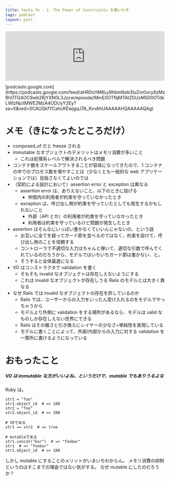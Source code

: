 ```yaml
---
title: texta.fm - 2. The Power of Constraints を聴いたぞ
tags: podcast
layout: post
---
```


<iframe src="https://hatenablog-
parts.com/embed?url=https%3A%2F%2Fpodcasts.google.com%2Ffeed%2FaHR0cHM6Ly9hbmNob3IuZm0vcy8zMzBhOTQ4OC9wb2RjYXN0L3Jzcw%2Fepisode%2FMmE0OTNjMTAtZGUxMS00OTdkLWIzNjctMWE2MzA4ODUyY2Ey%3Fsa%3DX%26ved%3D0CAUQkfYCahcKEwjgqJ7A_KvvAhUAAAAAHQAAAAAQAg"
title="texta.fm - 2. The Power of Constraints" class="embed-card embed-
webcard" scrolling="no" frameborder="0" style="display: block; width: 100%;
height: 155px; max-width: 500px; margin: 10px
0px;"></iframe>[podcasts.google.com](https://podcasts.google.com/feed/aHR0cHM6Ly9hbmNob3IuZm0vcy8zMzBhOTQ4OC9wb2RjYXN0L3Jzcw/episode/MmE0OTNjMTAtZGUxMS00OTdkLWIzNjctMWE2MzA4ODUyY2Ey?sa=X&ved=0CAUQkfYCahcKEwjgqJ7A_KvvAhUAAAAAHQAAAAAQAg)

# メモ（きになったところだけ）

- composed_of だと freeze される
- immutable なオブジェクトのデメリットはメモリ消費が多いこと
  - これは処理系レベルで解決されるべき問題
- コンテナ数をスケールアウトすることが容易になってきたので、1 コンテナの中でのプロセス数を増やすことは（少なくとも一般的な web アプリケーションでは）目指さなくてよいのでは
- （契約による設計において）assertion error と exception は異なる
  - assertion error は、ありえないこと、以下のときに投げる
    - 仲間内の利用者が約束を守っていなかったとき
  - exception は、呼び出し側が約束を守っていたとしても発生するかもしれないこと
    - 外部（API とか）の利用者が約束を守っていなかったとき
    - 利用者は約束を守っているけど問題が発生したとき
- assertion はそんなにいっぱい書かなくていいんじゃないの、という話
  - お互いに全てを疑ってガード節を並べるのではなく、約束を設けて、呼び出し側のことを信頼する
  - コントローラで不適切な入力はちゃんと弾いて、適切な引数で呼んでくれているのだろうから、モデルではいちいちガード節は書かない、と。
  - そうすると全体最適になる
- VO はコンストラクタで validation を書く
  - そもそも invalid なオブジェクトは存在しえないようにする
  - これは invalid なオブジェクトが存在しうる Rails のモデルとは大きく異なる
- なぜ Rails では invalid なオブジェクトの存在を許しているのか
  - Rails では、ユーザーからの入力をいったん受け入れるのをモデルでやっちゃうから
  - モデルより外側に validation をする場所があるなら、モデルは valid なものしか存在しえない世界にできる
  - Rails はその雑さと引き換えにレイヤーの少なさ=単純性を実現している
  - モデルに書くことによって、外部/内部からの入力に対する validation を一箇所に書けるようになっている

# おもったこと

##### VO は immutable な方がいいよね、というだけで、mutable でもありうるよな

Ruby は。

    str1 = "foo"
    str1.object_id  # => 180
    str2 = "foo"
    str2.object_id  # => 200

    # VOである
    str1 == str2  # => true

    # mutableである
    str1.concat("bar")  # => "foobar"
    str1  # => "foobar"
    str1.object_id  # => 180

しかし mutable にすることのメリットがいまいちわからん。 メモリ消費の抑制というのはそこまでの理由ではない気がする。
なぜ mutable にしたのだろうか？
